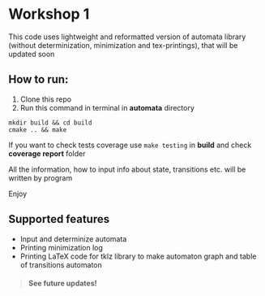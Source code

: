 # Workshop 1

This code uses lightweight and reformatted version of automata library (without
determinization, minimization and tex-printings), that will be updated soon

## How to run:
1. Clone this repo
2. Run this command in terminal in **automata** directory
```
mkdir build && cd build
cmake .. && make
```
If you want to check tests coverage use `make testing` in **build** and check **coverage report** folder

All the information, how to input info about state, transitions etc. will be written by program

Enjoy


## Supported features
 * Input and determinize automata
 * Printing minimization log
 * Printing LaTeX code for tklz library to make automaton graph and table of transitions automaton

> #### See future updates!


